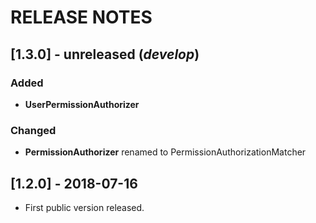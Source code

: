 # RELEASE NOTES

## [1.3.0] - unreleased (_develop_)
### Added
- **UserPermissionAuthorizer**

### Changed
- **PermissionAuthorizer** renamed to PermissionAuthorizationMatcher

## [1.2.0] - 2018-07-16
- First public version released.